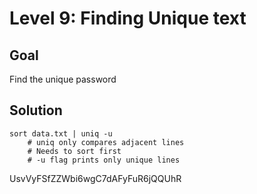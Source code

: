 # Level 9: Finding Unique text
## Goal
Find the unique password
## Solution
```
sort data.txt | uniq -u
    # uniq only compares adjacent lines
    # Needs to sort first
    # -u flag prints only unique lines
```
UsvVyFSfZZWbi6wgC7dAFyFuR6jQQUhR